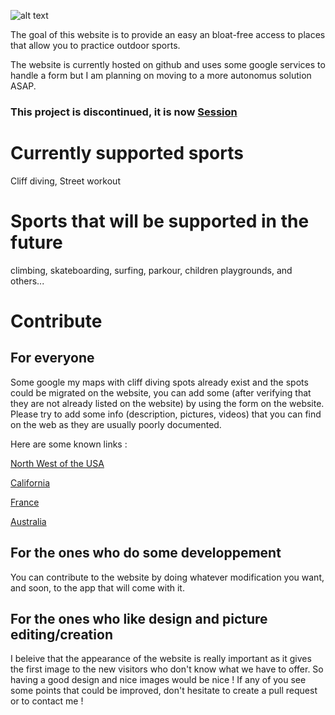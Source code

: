 ![alt text](https://github.com/ThomasTraineau/Explore-outdoors/blob/main/explore-outdoors.png)

The goal of this website is to provide an easy an bloat-free access to places that allow you to practice outdoor sports.

The website is currently hosted on github and uses some google services to handle a form but I am planning on moving to a more autonomus solution ASAP.

### This project is discontinued, it is now [Session](https://app-session.com)

# Currently supported sports

Cliff diving, Street workout

# Sports that will be supported in the future

climbing, skateboarding, surfing, parkour, children playgrounds, and others...

# Contribute

## For everyone

 Some google my maps with cliff diving spots already exist and the spots could be migrated on the website, you can add some (after verifying that they are not already listed on the website) by using the form on the website. Please try to add some info (description, pictures, videos) that you can find on the web as they are usually poorly documented.

 Here are some known links :

 [North West of the USA](https://www.google.com/maps/d/viewer?mid=1KPtqR8wxMPkz2oO8OtwSZumpDyo&hl=en&ll=43.842412777429104%2C-123.96205972021383&z=6&fbclid=IwAR0Grin7OjC3Fz0rdB-WhHF6APk_AI_CNdDSUBqtvI8ZYiSg6O07ldw47Kk)

[California](https://www.google.com/maps/d/viewer?fbclid=IwAR3idS9P7hHje8Rxd1eJka4LWrAe8m1wZPa-Ffwm5L-PyEUlWaqK2NcrmSo&mid=1dqCWUF8IRuBhg-NP-gz_SYh2lNQ&ll=39.12748893994469%2C-121.06037600000002&z=7)

[France](https://www.google.com/maps/d/u/0/edit?mid=194Hm3wZn202PPf7CoNmElPQa6NL4gyWl&ll=43.847151809233%2C3.0221792916198424&z=5&fbclid=IwAR06P1sFbcPbJuqZUW3oQKp5S4txt45uDt8EEPM4WbJyrQS9Em8jzwIXaic)

[Australia](https://www.google.com/maps/d/edit?mid=1Y_Q3S-gs_CLQuWH4wAIaYRtopGRxA-rB&ll=-25.048524738890823%2C134.63057470000004&z=5)

## For the ones who do some developpement

You can contribute to the website by doing whatever modification you want, and soon, to the app that will come with it.


## For the ones who like design and picture editing/creation

I beleive that the appearance of the website is really important as it gives the first image to the new visitors who don't know what we have to offer. So having a good design and nice images would be nice ! If any of you see some points that could be improved, don't hesitate to create a pull request or to contact me !
